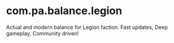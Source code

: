 # com.pa.balance.legion
Actual and modern balance for Legion faction. Fast updates, Deep gameplay, Community driven!
